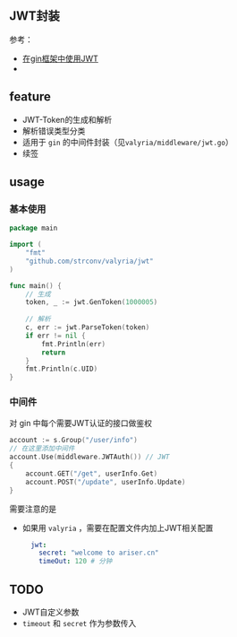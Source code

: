 ## JWT封装
参考：
- [在gin框架中使用JWT](https://www.liwenzhou.com/posts/Go/jwt_in_gin/)
- 
## feature
- JWT-Token的生成和解析
- 解析错误类型分类
- 适用于 `gin` 的中间件封装（见`valyria/middleware/jwt.go`）
- 续签

## usage
### 基本使用

```go
package main

import (
	"fmt"
	"github.com/strconv/valyria/jwt"
)

func main() {
	// 生成
	token, _ := jwt.GenToken(1000005)
	
	// 解析
	c, err := jwt.ParseToken(token)
	if err != nil {
		fmt.Println(err)
		return
	}
	fmt.Println(c.UID)
}

```

### 中间件
对 gin 中每个需要JWT认证的接口做鉴权
```go
account := s.Group("/user/info")
// 在这里添加中间件
account.Use(middleware.JWTAuth()) // JWT
{
    account.GET("/get", userInfo.Get)
    account.POST("/update", userInfo.Update)
}
```
需要注意的是
- 如果用 `valyria` ，需要在配置文件内加上JWT相关配置
    ```yaml
      jwt:
        secret: "welcome to ariser.cn"
        timeOut: 120 # 分钟
    ```

## TODO
- JWT自定义参数
- `timeout` 和 `secret` 作为参数传入
